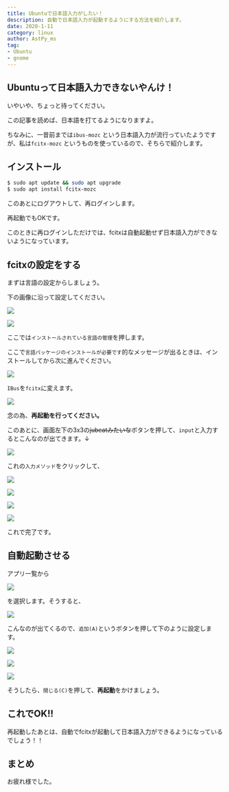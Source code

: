 ```yaml
---
title: Ubuntuで日本語入力がしたい！
description: 自動で日本語入力が起動するようにする方法を紹介します。
date: 2020-1-11
category: linux
author: AstPy_ms
tag:
- Ubuntu
- gnome
---
```


## Ubuntuって日本語入力できないやんけ！

いやいや、ちょっと待ってください。

この記事を読めば、日本語を打てるようになりますよ。

ちなみに、一昔前までは`ibus-mozc` という日本語入力が流行っていたようですが、私は`fcitx-mozc` というものを使っているので、そちらで紹介します。

## インストール

```bash
$ sudo apt update && sudo apt upgrade
$ sudo apt install fcitx-mozc
```

このあとにログアウトして、再ログインします。

再起動でもOKです。

このときに再ログインしただけでは、fcitxは自動起動せず日本語入力ができないようになっています。

## fcitxの設定をする

まずは言語の設定からしましょう。

下の画像に沿って設定してください。

![](../.vuepress/public/imgs/fcitx02.png)

![](../.vuepress/public/imgs/fcitx03.png)

ここでは`インストールされている言語の管理`を押します。

ここで`言語パッケージのインストールが必要です`的なメッセージが出るときは、インストールしてから次に進んでください。

![](../.vuepress/public/imgs/fcitx04.png)

`IBus`を`fcitx`に変えます。

![](../.vuepress/public/imgs/fcitx05.png)

念の為、**再起動を行ってください。**

このあとに、画面左下の3x3の~~jubeatみたいな~~ボタンを押して、`input`と入力するとこんなのが出てきます。↓

![](../.vuepress/public/imgs/fcitx01.png)

これの`入力メソッド`をクリックして、

![](../.vuepress/public/imgs/fcitx06.png)

![](../.vuepress/public/imgs/fcitx07.png)

![](../.vuepress/public/imgs/fcitx08.png)

![](../.vuepress/public/imgs/fcitx09.png)

これで完了です。

## 自動起動させる

アプリ一覧から

![](../.vuepress/public/imgs/fcitx10.png)

を選択します。そうすると、

![](../.vuepress/public/imgs/fcitx11.png)

こんなのが出てくるので、`追加(A)`というボタンを押して下のように設定します。

![](../.vuepress/public/imgs/fcitx12.png)

![](../.vuepress/public/imgs/fcitx13.png)

![](../.vuepress/public/imgs/fcitx14.png)

そうしたら、`閉じる(C)`を押して、**再起動**をかけましょう。

## これでOK!!

再起動したあとは、自動でfcitxが起動して日本語入力ができるようになっているでしょう！！

## まとめ

お疲れ様でした。
